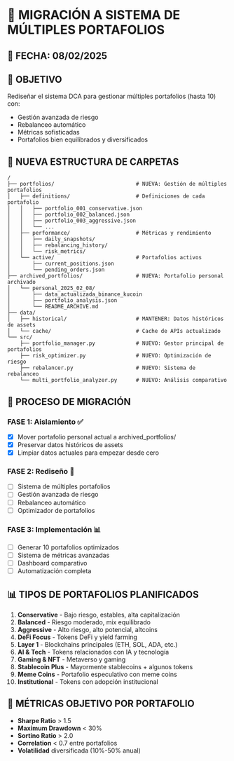 # 🔄 MIGRACIÓN A SISTEMA DE MÚLTIPLES PORTAFOLIOS

## 📅 FECHA: 08/02/2025

## 🎯 OBJETIVO
Rediseñar el sistema DCA para gestionar múltiples portafolios (hasta 10) con:
- Gestión avanzada de riesgo
- Rebalanceo automático  
- Métricas sofisticadas
- Portafolios bien equilibrados y diversificados

## 📁 NUEVA ESTRUCTURA DE CARPETAS

```
/
├── portfolios/                          # NUEVA: Gestión de múltiples portafolios
│   ├── definitions/                     # Definiciones de cada portafolio
│   │   ├── portfolio_001_conservative.json
│   │   ├── portfolio_002_balanced.json
│   │   ├── portfolio_003_aggressive.json
│   │   └── ...
│   ├── performance/                     # Métricas y rendimiento
│   │   ├── daily_snapshots/
│   │   ├── rebalancing_history/
│   │   └── risk_metrics/
│   └── active/                          # Portafolios activos
│       ├── current_positions.json
│       └── pending_orders.json
├── archived_portfolios/                 # NUEVA: Portafolio personal archivado
│   └── personal_2025_02_08/
│       ├── data_actualizada_binance_kucoin
│       ├── portfolio_analysis.json
│       └── README_ARCHIVE.md
├── data/
│   ├── historical/                      # MANTENER: Datos históricos de assets
│   └── cache/                           # Cache de APIs actualizado
└── src/
    ├── portfolio_manager.py             # NUEVO: Gestor principal de portafolios
    ├── risk_optimizer.py                # NUEVO: Optimización de riesgo
    ├── rebalancer.py                    # NUEVO: Sistema de rebalanceo
    └── multi_portfolio_analyzer.py      # NUEVO: Análisis comparativo
```

## 🚀 PROCESO DE MIGRACIÓN

### FASE 1: Aislamiento ✅
- [x] Mover portafolio personal actual a archived_portfolios/
- [x] Preservar datos históricos de assets
- [x] Limpiar datos actuales para empezar desde cero

### FASE 2: Rediseño 🔄
- [ ] Sistema de múltiples portafolios
- [ ] Gestión avanzada de riesgo
- [ ] Rebalanceo automático
- [ ] Optimizador de portafolios

### FASE 3: Implementación 📊
- [ ] Generar 10 portafolios optimizados
- [ ] Sistema de métricas avanzadas
- [ ] Dashboard comparativo
- [ ] Automatización completa

## 📊 TIPOS DE PORTAFOLIOS PLANIFICADOS

1. **Conservative** - Bajo riesgo, estables, alta capitalización
2. **Balanced** - Riesgo moderado, mix equilibrado
3. **Aggressive** - Alto riesgo, alto potencial, altcoins
4. **DeFi Focus** - Tokens DeFi y yield farming
5. **Layer 1** - Blockchains principales (ETH, SOL, ADA, etc.)
6. **AI & Tech** - Tokens relacionados con IA y tecnología
7. **Gaming & NFT** - Metaverso y gaming
8. **Stablecoin Plus** - Mayormente stablecoins + algunos tokens
9. **Meme Coins** - Portafolio especulativo con meme coins
10. **Institutional** - Tokens con adopción institucional

## 🎯 MÉTRICAS OBJETIVO POR PORTAFOLIO

- **Sharpe Ratio** > 1.5
- **Maximum Drawdown** < 30%
- **Sortino Ratio** > 2.0
- **Correlation** < 0.7 entre portafolios
- **Volatilidad** diversificada (10%-50% anual) 